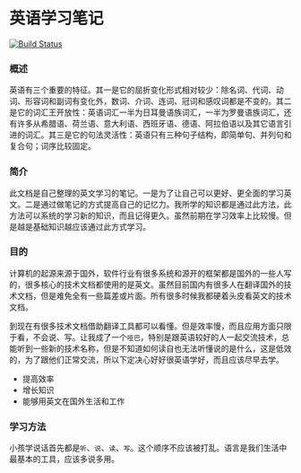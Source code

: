 # 英语学习笔记

[![Build Status](https://travis-ci.org/jnotes/english-note.svg?branch=master)](https://travis-ci.org/jnotes/english-note)

### 概述

英语有三个重要的特征。其一是它的屈折变化形式相对较少：除名词、代词、动词、形容词和副词有变化外，数词、介词、连词、冠词和感叹词都是不变的。其二是它的词汇王开放性：英语词汇一半为日耳曼语族词汇，一半为罗曼语族词汇，还有许多从希腊语、荷兰语、意大利语、西班牙语、德语、阿拉伯语以及其它语言引进的词汇。其三是它的句法灵活性：英语只有三种句子结构，即简单句、并列句和复合句；词序比较固定。

### 简介

此文档是自己整理的英文学习的笔记。一是为了让自己可以更好、更全面的学习英文。二是通过做笔记的方式提高自己的记忆力。我所学的知识都是通过此方法，此方法可以系统的学习新的知识，而且记得更久。虽然前期在学习效率上比较慢。但是越是基础知识越应该通过此方式学习。

### 目的

计算机的起源来源于国外，软件行业有很多系统和源开的框架都是国外的一些人写的，很多核心的技术文档都使用的是英文。虽然目前国内有很多人在翻译国外的技术文档，但是难免全有一些篇差或片面。所有很多时候我都硬着头皮看英文的技术文档。

到现在有很多技术文档借助翻译工具都可以看懂。但是效率慢，而且应用方面只限于看，不会说、写。让我成了一个`哑巴`，特别是跟英语较好的人一起交流技术，总能听到一些新的技术名称，但是不知道如何读自也无法听懂说的是什么，这是低效的，为了跟他们正常交流，所以下定决心好好很英语学好，而且应该尽早去学。

- 提高效率
- 增长知识
- 能够用英文在国外生活和工作

### 学习方法

小孩学说话首先都是`听`、`说`、`读`、`写`。这个顺序不应该被打乱。语言是我们生活中最基本的工具，应该多说多用。
